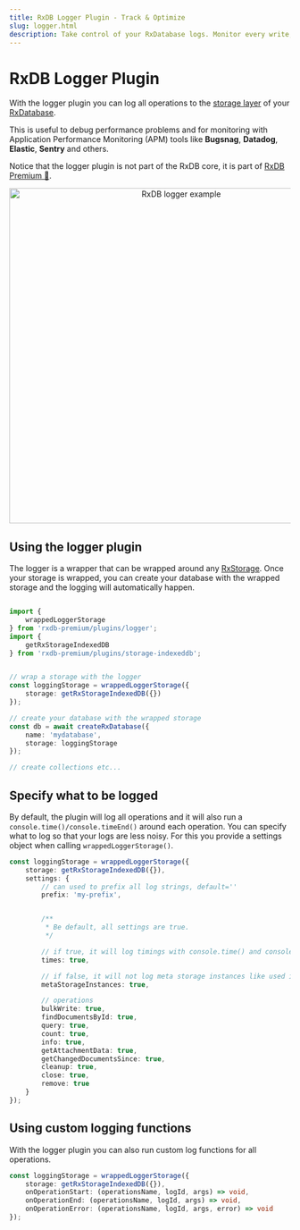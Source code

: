 ```yaml
---
title: RxDB Logger Plugin - Track & Optimize
slug: logger.html
description: Take control of your RxDatabase logs. Monitor every write, query, or attachment retrieval to swiftly diagnose and fix performance bottlenecks.
---
```



# RxDB Logger Plugin

With the logger plugin you can log all operations to the [storage layer](./rx-storage.md) of your [RxDatabase](./rx-database.md).

This is useful to debug performance problems and for monitoring with Application Performance Monitoring (APM) tools like **Bugsnag**, **Datadog**, **Elastic**, **Sentry** and others.

Notice that the logger plugin is not part of the RxDB core, it is part of [RxDB Premium 👑](/premium/).


<p align="center">
  <img src="./files/logger.png" alt="RxDB logger example" width="600px" />
</p>

## Using the logger plugin

The logger is a wrapper that can be wrapped around any [RxStorage](./rx-storage.md). Once your storage is wrapped, you can create your database with the wrapped storage and the logging will automatically happen.

```ts

import {
    wrappedLoggerStorage
} from 'rxdb-premium/plugins/logger';
import {
    getRxStorageIndexedDB
} from 'rxdb-premium/plugins/storage-indexeddb';


// wrap a storage with the logger
const loggingStorage = wrappedLoggerStorage({
    storage: getRxStorageIndexedDB({})
});

// create your database with the wrapped storage
const db = await createRxDatabase({
    name: 'mydatabase',
    storage: loggingStorage
});

// create collections etc...
```



## Specify what to be logged

By default, the plugin will log all operations and it will also run a `console.time()/console.timeEnd()` around each operation. You can specify what to log so that your logs are less noisy. For this you provide a settings object when calling `wrappedLoggerStorage()`.

```ts
const loggingStorage = wrappedLoggerStorage({
    storage: getRxStorageIndexedDB({}),
    settings: {
        // can used to prefix all log strings, default=''
        prefix: 'my-prefix',


        /**
         * Be default, all settings are true.
         */

        // if true, it will log timings with console.time() and console.timeEnd()
        times: true,

        // if false, it will not log meta storage instances like used in replication
        metaStorageInstances: true,

        // operations
        bulkWrite: true,
        findDocumentsById: true,
        query: true,
        count: true,
        info: true,
        getAttachmentData: true,
        getChangedDocumentsSince: true,
        cleanup: true,
        close: true,
        remove: true        
    }
});
```

## Using custom logging functions

With the logger plugin you can also run custom log functions for all operations.

```ts
const loggingStorage = wrappedLoggerStorage({
    storage: getRxStorageIndexedDB({}),
    onOperationStart: (operationsName, logId, args) => void,
    onOperationEnd: (operationsName, logId, args) => void,
    onOperationError: (operationsName, logId, args, error) => void
});
```
